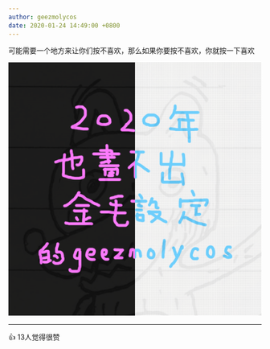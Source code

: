 ```yaml
---
author: geezmolycos
date: 2020-01-24 14:49:00 +0800
---
```


可能需要一个地方来让你们按不喜欢，那么如果你要按不喜欢，你就按一下喜欢

![](/assets/images/qq-zone/2020-01-24-avatar.png)

---
👍 13人觉得很赞
